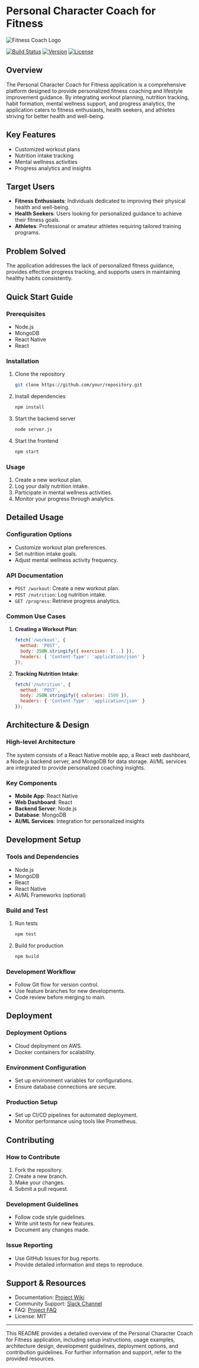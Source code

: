 # Personal Character Coach for Fitness

![Fitness Coach Logo](https://via.placeholder.com/150)

[![Build Status](https://img.shields.io/badge/build-passing-brightgreen)]()
[![Version](https://img.shields.io/badge/version-1.0-blue)]()
[![License](https://img.shields.io/badge/license-MIT-green)]()

## Overview

The Personal Character Coach for Fitness application is a comprehensive platform designed to provide personalized fitness coaching and lifestyle improvement guidance. By integrating workout planning, nutrition tracking, habit formation, mental wellness support, and progress analytics, the application caters to fitness enthusiasts, health seekers, and athletes striving for better health and well-being. 

## Key Features

- Customized workout plans
- Nutrition intake tracking
- Mental wellness activities
- Progress analytics and insights

## Target Users

- **Fitness Enthusiasts**: Individuals dedicated to improving their physical health and well-being.
- **Health Seekers**: Users looking for personalized guidance to achieve their fitness goals.
- **Athletes**: Professional or amateur athletes requiring tailored training programs.

## Problem Solved

The application addresses the lack of personalized fitness guidance, provides effective progress tracking, and supports users in maintaining healthy habits consistently.

## Quick Start Guide

### Prerequisites

- Node.js
- MongoDB
- React Native
- React

### Installation

1. Clone the repository
   ```bash
   git clone https://github.com/your/repository.git
   ```

2. Install dependencies
   ```bash
   npm install
   ```

3. Start the backend server
   ```bash
   node server.js
   ```

4. Start the frontend
   ```bash
   npm start
   ```

### Usage

1. Create a new workout plan.
2. Log your daily nutrition intake.
3. Participate in mental wellness activities.
4. Monitor your progress through analytics.

## Detailed Usage

### Configuration Options

- Customize workout plan preferences.
- Set nutrition intake goals.
- Adjust mental wellness activity frequency.

### API Documentation

- `POST /workout`: Create a new workout plan.
- `POST /nutrition`: Log nutrition intake.
- `GET /progress`: Retrieve progress analytics.

### Common Use Cases

1. **Creating a Workout Plan**:
   ```javascript
   fetch('/workout', {
     method: 'POST',
     body: JSON.stringify({ exercises: [...] }),
     headers: { 'Content-Type': 'application/json' }
   });
   ```

2. **Tracking Nutrition Intake**:
   ```javascript
   fetch('/nutrition', {
     method: 'POST',
     body: JSON.stringify({ calories: 1500 }),
     headers: { 'Content-Type': 'application/json' }
   });
   ```

## Architecture & Design

### High-level Architecture

The system consists of a React Native mobile app, a React web dashboard, a Node.js backend server, and MongoDB for data storage. AI/ML services are integrated to provide personalized coaching insights.

### Key Components

- **Mobile App**: React Native
- **Web Dashboard**: React
- **Backend Server**: Node.js
- **Database**: MongoDB
- **AI/ML Services**: Integration for personalized insights

## Development Setup

### Tools and Dependencies

- Node.js
- MongoDB
- React
- React Native
- AI/ML Frameworks (optional)

### Build and Test

1. Run tests
   ```bash
   npm test
   ```

2. Build for production
   ```bash
   npm build
   ```

### Development Workflow

- Follow Git flow for version control.
- Use feature branches for new developments.
- Code review before merging to main.

## Deployment

### Deployment Options

- Cloud deployment on AWS.
- Docker containers for scalability.

### Environment Configuration

- Set up environment variables for configurations.
- Ensure database connections are secure.

### Production Setup

- Set up CI/CD pipelines for automated deployment.
- Monitor performance using tools like Prometheus.

## Contributing

### How to Contribute

1. Fork the repository.
2. Create a new branch.
3. Make your changes.
4. Submit a pull request.

### Development Guidelines

- Follow code style guidelines.
- Write unit tests for new features.
- Document any changes made.

### Issue Reporting

- Use GitHub Issues for bug reports.
- Provide detailed information and steps to reproduce.

## Support & Resources

- Documentation: [Project Wiki](https://github.com/your/repository/wiki)
- Community Support: [Slack Channel](https://slack.com/your-channel)
- FAQ: [Project FAQ](https://github.com/your/repository/faq)
- License: MIT

---

This README provides a detailed overview of the Personal Character Coach for Fitness application, including setup instructions, usage examples, architecture design, development guidelines, deployment options, and contribution guidelines. For further information and support, refer to the provided resources.